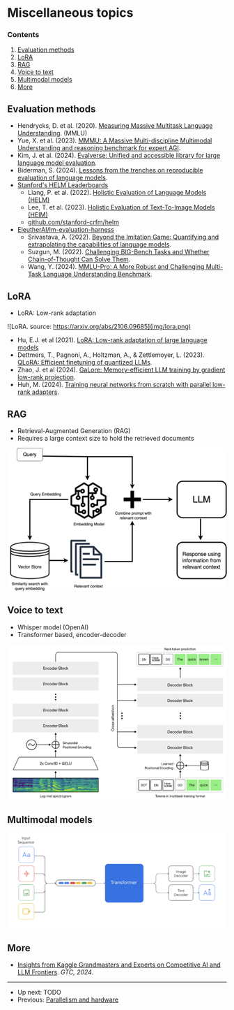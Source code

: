 # Miscellaneous topics


### Contents

1.  [Evaluation methods](#evaluation-methods)
2.  [LoRA](#lora)
3.  [RAG](#rag)
4.  [Voice to text](#voice-to-text)
5.  [Multimodal models](#multimodal-models)
6.  [More](#more)


## Evaluation methods

-   Hendrycks, D. et al. (2020). [Measuring Massive Multitask Language Understanding](https://arxiv.org/abs/2009.03300). (MMLU)
-   Yue, X. et al. (2023).  [MMMU: A Massive Multi-discipline Multimodal Understanding and reasoning benchmark for expert AGI](https://arxiv.org/abs/2311.16502).
-   Kim, J. et al. (2024). [Evalverse: Unified and accessible library for large language model evaluation](https://arxiv.org/abs/2404.00943).
-   Biderman, S. (2024). [Lessons from the trenches on reproducible evaluation of language models](https://arxiv.org/abs/2405.14782).
-   [Stanford's HELM Leaderboards](https://crfm.stanford.edu/helm/)
    -   Liang, P. et al. (2022). [Holistic Evaluation of Language Models (HELM)](https://arxiv.org/abs/2211.09110)
    -   Lee, T. et al. (2023). [Holistic Evaluation of Text-To-Image Models (HEIM)](https://arxiv.org/abs/2311.04287)
    -   [github.com/stanford-crfm/helm](https://github.com/stanford-crfm/helm)
-   [EleutherAI/lm-evaluation-harness](https://github.com/EleutherAI/lm-evaluation-harness)
    -   Srivastava, A. (2022). [Beyond the Imitation Game: Quantifying and extrapolating the capabilities of language models](https://arxiv.org/abs/2206.04615).
    -   Suzgun, M. (2022). [Challenging BIG-Bench Tasks and Whether Chain-of-Thought Can Solve Them](https://arxiv.org/abs/2210.09261).
    -   Wang, Y. (2024). [MMLU-Pro: A More Robust and Challenging Multi-Task Language Understanding Benchmark](https://arxiv.org/abs/2406.01574).


## LoRA

-    LoRA: Low-rank adaptation

![LoRA. source: https://arxiv.org/abs/2106.09685](img/lora.png)

-   Hu, E.J. et al (2021). [LoRA: Low-rank adaptation of large language models](https://arxiv.org/abs/2106.09685)
-   Dettmers, T., Pagnoni, A., Holtzman, A., & Zettlemoyer, L. (2023). [QLoRA: Efficient finetuning of quantized LLMs](https://arxiv.org/abs/2305.14314).
-   Zhao, J. et al (2024). [GaLore: Memory-efficient LLM training by gradient low-rank projection](https://arxiv.org/abs/2403.03507).
-   Huh, M. (2024). [Training neural networks from scratch with parallel low-rank adapters](https://arxiv.org/abs/2402.16828).


## RAG

-   Retrieval-Augmented Generation (RAG)
-   Requires a large context size to hold the retrieved documents

![RAG explained.](img/rag-explained-clarifai.png)


## Voice to text

-   Whisper model (OpenAI)
-   Transformer based, encoder-decoder

![Whisper model (source: [openai](https://openai.com/research/whisper)).](img/whisper.png)


## Multimodal models

![Figure from [Gemini](https://storage.googleapis.com/deepmind-media/gemini/gemini_1_report.pdf).](img/gemini-multimodal.png)


## More

-   [Insights from Kaggle Grandmasters and Experts on Competitive AI and LLM Frontiers](https://www.youtube.com/watch?v=k2EcIX0HgzA). *GTC, 2024*.


--------

-   Up next: TODO
-   Previous: [Parallelism and hardware](parallelism-and-hw.md)

